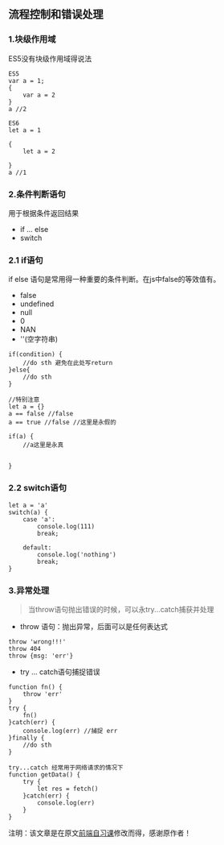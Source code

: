 ## 流程控制和错误处理
### 1.块级作用域
ES5没有块级作用域得说法
~~~
ES5
var a = 1;
{
    var a = 2
}
a //2

ES6
let a = 1

{
    let a = 2
 
}
a //1

~~~
### 2.条件判断语句
用于根据条件返回结果
- if ... else
- switch
### 2.1 if语句
if else 语句是常用得一种重要的条件判断。在js中false的等效值有。
- false
- undefined
- null 
- 0
- NAN
- ''(空字符串)
~~~
if(condition) {
    //do sth 避免在此处写return
}else{
    //do sth
}

//特别注意
let a = {}
a == false //false
a == true //false //这里是永假的

if(a) {
    //a这里是永真
    
    
}

~~~
### 2.2 switch语句
~~~
let a = 'a'
switch(a) {
    case 'a': 
        console.log(111)
        break;
        
    default:
        console.log('nothing')
        break;    
}
~~~

### 3.异常处理
> 当throw语句抛出错误的时候，可以永try...catch捕获并处理
- throw 语句：抛出异常，后面可以是任何表达式
~~~
throw 'wrong!!!'
throw 404
throw {msg: 'err'}
~~~
- try ... catch语句捕捉错误
~~~
function fn() {
    throw 'err'
}
try {
    fn()
}catch(err) {
    console.log(err) //捕捉 err
}finally {
    //do sth
}

try...catch 经常用于网络请求的情况下
function getData() {
    try {
        let res = fetch()
    }catch(err) {
        console.log(err)
    }
}
~~~

注明：该文章是在原文[前端自习课](https://mp.weixin.qq.com/s/-HPtViPA926BwNp599555w)修改而得，感谢原作者！

